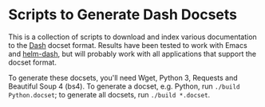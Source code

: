Scripts to Generate Dash Docsets
================================

This is a collection of scripts to download and index various
documentation to the [Dash][] docset format. Results have been tested to
work with Emacs and [helm-dash][], but will probably work with all
applications that support the docset format.

[Dash]: https://kapeli.com/docsets
[helm-dash]: https://github.com/areina/helm-dash

To generate these docsets, you'll need Wget, Python 3, Requests and
Beautiful Soup 4 (bs4). To generate a docset, e.g. Python, run
`./build Python.docset`; to generate all docsets, run `./build *.docset`.
